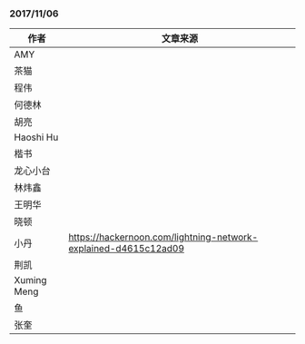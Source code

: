 ### 2017/11/06
|作者             |文章来源 |
|----             |---     |
|AMY              |        |
|茶猫             |        |
|程伟             |        |
|何德林           |        |
|胡亮             |        |
|Haoshi Hu        |        |
|楷书             |        |
|龙心小台         |        |
|林炜鑫           |        |
|王明华           |        |
|晓顿             |        |
|小丹             | https://hackernoon.com/lightning-network-explained-d4615c12ad09       |
|荆凯             |        |
|Xuming Meng      |        |
|鱼               |        |
|张奎             |        |
